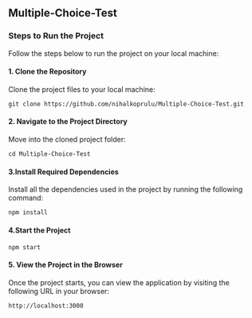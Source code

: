 ## Multiple-Choice-Test

### Steps to Run the Project

Follow the steps below to run the project on your local machine:

#### 1. Clone the Repository

Clone the project files to your local machine:

`git clone https://github.com/nihalkoprulu/Multiple-Choice-Test.git`

#### 2. Navigate to the Project Directory

Move into the cloned project folder:

`cd Multiple-Choice-Test`

#### 3.Install Required Dependencies

Install all the dependencies used in the project by running the following command:

`npm install`

#### 4.Start the Project

`npm start`

#### 5. View the Project in the Browser

Once the project starts, you can view the application by visiting the following URL in your browser:

`http://localhost:3000`

